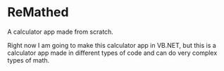 # ReMathed
A calculator app made from scratch.

Right now I am going to make this calculator app in VB.NET, but this is a calculator app made in different types of code and can do very complex types of math.
